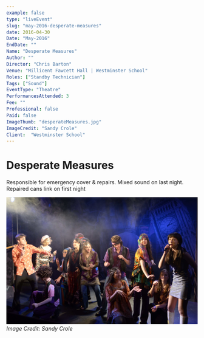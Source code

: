 ```yaml
---
example: false
type: "liveEvent"
slug: "may-2016-desperate-measures"
date: 2016-04-30
Date: "May-2016"
EndDate: ""
Name: "Desperate Measures"
Author: ""
Director: "Chris Barton"
Venue: "Millicent Fawcett Hall | Westminster School"
Roles: ["Standby Technician"]
Tags: ["Sound"]
EventType: "Theatre"
PerformancesAttended: 3
Fee: ""
Professional: false
Paid: false
ImageThumb: "desperateMeasures.jpg"
ImageCredit: "Sandy Crole"
Client:  "Westminster School"
---
```


# Desperate Measures

Responsible for emergency cover & repairs. Mixed sound on last night. Repaired cans link on first night

![Image by Sandy Crole](./images/desperateMeasures.jpg)
*Image Credit: Sandy Crole*

